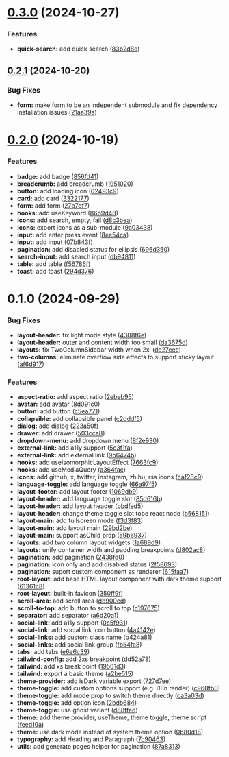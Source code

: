 # [0.3.0](https://github.com/chengpeiquan/blackwork/compare/v0.2.1...v0.3.0) (2024-10-27)


### Features

* **quick-search:** add quick search ([83b2d8e](https://github.com/chengpeiquan/blackwork/commit/83b2d8ee627e8a34a7df2984f229d91cc86519b4))



## [0.2.1](https://github.com/chengpeiquan/blackwork/compare/0.2.0...0.2.1) (2024-10-20)


### Bug Fixes

* **form:** make form to be an independent submodule and fix dependency installation issues ([21aa39a](https://github.com/chengpeiquan/blackwork/commit/21aa39a6a3ca3bfa98ab1a598c832653c6775b9b))



# [0.2.0](https://github.com/chengpeiquan/blackwork/compare/0.1.0...0.2.0) (2024-10-19)


### Features

* **badge:** add badge ([856fd41](https://github.com/chengpeiquan/blackwork/commit/856fd41be8aa1c24a9c0987f8b8581a72c27647c))
* **breadcrumb:** add breadcrumb ([1951020](https://github.com/chengpeiquan/blackwork/commit/1951020d179ff412cd5fb39ec84f41b9949b6c62))
* **button:** add loading icon ([02493c9](https://github.com/chengpeiquan/blackwork/commit/02493c9fb73a40c4e87265d6d44fc0d41223027a))
* **card:** add card ([3322177](https://github.com/chengpeiquan/blackwork/commit/3322177858b61e1d4d847b684202dc2cb6d37f07))
* **form:** add form ([27b7df7](https://github.com/chengpeiquan/blackwork/commit/27b7df79f63c39073907eaf4dba5c61a6b148d5c))
* **hooks:** add useKeyword ([86b9d48](https://github.com/chengpeiquan/blackwork/commit/86b9d485017b44f2dce2fb56c4091b3638393d11))
* **icons:** add search, empty, fail ([d8c3bea](https://github.com/chengpeiquan/blackwork/commit/d8c3bea40fe577f7a4d2592f6f3308532590dbc3))
* **icons:** export icons as a sub-module ([9a03438](https://github.com/chengpeiquan/blackwork/commit/9a0343885a7feaf44a2b725f1f5b9342c72b43d7))
* **input:** add enter press event ([8ee54ca](https://github.com/chengpeiquan/blackwork/commit/8ee54cabd1471e9f55479df4c5f96eea9e31926e))
* **input:** add input ([07b843f](https://github.com/chengpeiquan/blackwork/commit/07b843f27e09e56fec1d7ca2b0b3e7b612160f40))
* **pagination:** add disabled status for ellipsis ([696d350](https://github.com/chengpeiquan/blackwork/commit/696d350fb76bc8faa6b1de224a49fd1b91a79e77))
* **search-input:** add search input ([db94811](https://github.com/chengpeiquan/blackwork/commit/db94811015cbaf884c3ffcd54b74caeae423838d))
* **table:** add table ([f56786f](https://github.com/chengpeiquan/blackwork/commit/f56786f0c923eb4d44e6e3119d35cb3862b17e3f))
* **toast:** add toast ([294d376](https://github.com/chengpeiquan/blackwork/commit/294d37654cfec941947e0225521b9b0a0cf36453))



# 0.1.0 (2024-09-29)


### Bug Fixes

* **layout-header:** fix light mode style ([4308f6e](https://github.com/chengpeiquan/blackwork/commit/4308f6e973529aff78406590b4c6c92eb6ec8915))
* **layout-header:** outer and content width too small ([da3675d](https://github.com/chengpeiquan/blackwork/commit/da3675dadcfe7cbe220a82844e6b6304d2244850))
* **layouts:** fix TwoColumnSidebar width when 2xl ([de27eec](https://github.com/chengpeiquan/blackwork/commit/de27eec4fc35d242ba2a1f27616100e74f038b63))
* **two-columns:** eliminate overflow side effects to support sticky layout ([af6d917](https://github.com/chengpeiquan/blackwork/commit/af6d917f5f652106a424496e2795c8b5fd934ab6))


### Features

* **aspect-ratio:** add aspect ratio ([2ebeb95](https://github.com/chengpeiquan/blackwork/commit/2ebeb95060ca9e011794412fd39660628f0b3778))
* **avatar:** add avatar ([8d091c0](https://github.com/chengpeiquan/blackwork/commit/8d091c03fb6fcf4368a734970c66d489386489f7))
* **button:** add button ([c5ea771](https://github.com/chengpeiquan/blackwork/commit/c5ea771428040a6ea4075e3161e77ebf9b46da01))
* **collapsible:** add collapsible panel ([c2dddf5](https://github.com/chengpeiquan/blackwork/commit/c2dddf5022c4c551097d156042e57b7152cfd4ec))
* **dialog:** add dialog ([223a50f](https://github.com/chengpeiquan/blackwork/commit/223a50fed9a90111f80cb87345c6358c053e36a9))
* **drawer:** add drawer ([503cca8](https://github.com/chengpeiquan/blackwork/commit/503cca8ff16d5428c5239cb774f42a0dd89a1993))
* **dropdown-menu:** add dropdown menu ([8f2e930](https://github.com/chengpeiquan/blackwork/commit/8f2e9306304f55b4c5682f6ec9a1105b70723f72))
* **external-link:** add a11y support ([5c3f1fa](https://github.com/chengpeiquan/blackwork/commit/5c3f1fa839f4bfcb47d1766662bc2c2ca6149d56))
* **external-link:** add external link ([9b6474b](https://github.com/chengpeiquan/blackwork/commit/9b6474b44b9ec23460f6f1da4aa4a35b489883fc))
* **hooks:** add useIsomorphicLayoutEffect ([7663fc9](https://github.com/chengpeiquan/blackwork/commit/7663fc97c0b76c2d4b8199bc69e97b974c04611c))
* **hooks:** add useMediaQuery ([a364fac](https://github.com/chengpeiquan/blackwork/commit/a364fac4e8c3fae8dfa8d5816d173b7b4f156c71))
* **icons:** add github, x, twitter, instagram, zhihu, rss icons ([caf28c9](https://github.com/chengpeiquan/blackwork/commit/caf28c9f1767e165b1aed3388f0469102834eef9))
* **language-toggle:** add language toggle ([66a97f5](https://github.com/chengpeiquan/blackwork/commit/66a97f50108935a3bd15387d68e7e9c79c8dfd8a))
* **layout-footer:** add layout footer ([1069db9](https://github.com/chengpeiquan/blackwork/commit/1069db9ee40437bcf95838ff1ec8423e4dc47159))
* **layout-header:** add language toggle slot ([85d616b](https://github.com/chengpeiquan/blackwork/commit/85d616bb19f215ead25b091cdc796e5a37d9ffde))
* **layout-header:** add layout header ([bbdfed5](https://github.com/chengpeiquan/blackwork/commit/bbdfed557c9abedfc071d58428f8c4eca592a874))
* **layout-header:** change theme toggle slot tobe react node ([b568151](https://github.com/chengpeiquan/blackwork/commit/b568151efe33f796429f14d98b8b6ca576a589c8))
* **layout-main:** add fullscreen mode ([f3d3f83](https://github.com/chengpeiquan/blackwork/commit/f3d3f83ed7b9c8464b48a1bc99a82df1c220fddd))
* **layout-main:** add layout main ([29bd2be](https://github.com/chengpeiquan/blackwork/commit/29bd2be6da3189d6531547e5dbe2713f406881d2))
* **layout-main:** support asChild prop ([59b6937](https://github.com/chengpeiquan/blackwork/commit/59b69374b2b7fea5e76b5c4ec7083204056b218e))
* **layouts:** add two column layout widgets ([1a689d9](https://github.com/chengpeiquan/blackwork/commit/1a689d90cdf6122816896f7b84b0e7ef513cd2cb))
* **layouts:** unify container width and padding breakpoints ([d802ac8](https://github.com/chengpeiquan/blackwork/commit/d802ac890f2d1b0879fa63af21a68eafd356d802))
* **pagination:** add pagination ([2438fd0](https://github.com/chengpeiquan/blackwork/commit/2438fd06feb98375c9433cb187af6e1f468b322f))
* **pagination:** icon only and add disabled status ([2f58693](https://github.com/chengpeiquan/blackwork/commit/2f58693d2bdf71ddc0a26af06d4f40c42409be53))
* **pagination:** suport custom component as renderer ([615faa7](https://github.com/chengpeiquan/blackwork/commit/615faa74c480d93e1334cf2ab95f61ed2d3ee59e))
* **root-layout:** add base HTML layout component with dark theme support ([61361c8](https://github.com/chengpeiquan/blackwork/commit/61361c8ee4a780bfa5782dbb61a242590f4c7cc5))
* **root-layout:** built-in favicon ([350ff9f](https://github.com/chengpeiquan/blackwork/commit/350ff9f560ff93ec08db7dda583364cc3d5d7260))
* **scroll-area:** add scroll area ([db900cd](https://github.com/chengpeiquan/blackwork/commit/db900cd0ac3dde0996459c38e25e6b1bb895a9e4))
* **scroll-to-top:** add button to scroll to top ([c197675](https://github.com/chengpeiquan/blackwork/commit/c197675846b1995063d486c42c556e95a64e6b94))
* **separator:** add separator ([a6d20a1](https://github.com/chengpeiquan/blackwork/commit/a6d20a157b1524e780d21139a9b28afb81c49e0b))
* **social-link:** add a11y support ([0c5f931](https://github.com/chengpeiquan/blackwork/commit/0c5f93117001cdcbffaa27b32b8669df3c3b4827))
* **social-link:** add social link icon button ([4a4142e](https://github.com/chengpeiquan/blackwork/commit/4a4142e0bec0a029b688a59779310c3d24c675db))
* **social-links:** add custom class name ([b424a81](https://github.com/chengpeiquan/blackwork/commit/b424a81cd7a5eff0aba8e8e700451528886bdf9f))
* **social-links:** add social link group ([fb54fa8](https://github.com/chengpeiquan/blackwork/commit/fb54fa8e9b0e40e157e3e9e291b1166308a53232))
* **tabs:** add tabs ([e6e6c39](https://github.com/chengpeiquan/blackwork/commit/e6e6c39fce2b63595d80f3dda6b23dace791e60b))
* **tailwind-config:** add 2xs breakpoint ([dd52a78](https://github.com/chengpeiquan/blackwork/commit/dd52a78402b4159d55d914ec2c1aa1ace3b301b5))
* **tailwind:** add xs break point ([19501d3](https://github.com/chengpeiquan/blackwork/commit/19501d32255adc1b8984d3ea729fa732034c1cce))
* **tailwind:** export a basic theme ([a2be515](https://github.com/chengpeiquan/blackwork/commit/a2be5158f48bd6dbb1c75862b7e92837177110b8))
* **theme-provider:** add isDark variable export ([727d7ee](https://github.com/chengpeiquan/blackwork/commit/727d7eeaa2fe1b1be3ee2d16c4b70fdc711dcc7f))
* **theme-toggle:** add custom options support (e.g. i18n render) ([c968fb0](https://github.com/chengpeiquan/blackwork/commit/c968fb0216c014c5fce44bf96a5c288797ccbd13))
* **theme-toggle:** add mode prop to switch theme directly ([ca3a03d](https://github.com/chengpeiquan/blackwork/commit/ca3a03dbbc1034e9f2dda8fca4a4733fec433130))
* **theme-toggle:** add option icon ([2bdb684](https://github.com/chengpeiquan/blackwork/commit/2bdb6848db9b148a1bf2b858b36022892eb5db40))
* **theme-toggle:** use ghost variant ([d88ffed](https://github.com/chengpeiquan/blackwork/commit/d88ffed8cdac98f04b358a0aaab52a8c68f65c71))
* **theme:** add theme provider, useTheme, theme toggle, theme script ([feed19a](https://github.com/chengpeiquan/blackwork/commit/feed19ac451da0f5970981ab24657376fbc12ab8))
* **theme:** use dark mode instead of system theme option ([0b80d18](https://github.com/chengpeiquan/blackwork/commit/0b80d18490d5a190122e6a965e890d2984b7d7b9))
* **typography:** add Heading and Paragraph ([7c90463](https://github.com/chengpeiquan/blackwork/commit/7c90463035039c37b34a9ee0be0b3319ded6cfe3))
* **utils:** add generate pages helper for pagination ([87a8313](https://github.com/chengpeiquan/blackwork/commit/87a8313eb49998304a5a39e557cfc4dcb7e8b104))



